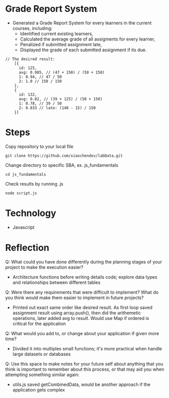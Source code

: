 # Grade Report System
- Generated a Grade Report System for every learners in the current courses, including:
    - Identified current existing learners,
    - Calculated the average grade of all assigments for every learner,
    - Penalized if submitted assignment late,
    - Displayed the grade of each submitted assignment if its due.

```
// The desired result:
    [{
      id: 125,
      avg: 0.985, // (47 + 150) / (50 + 150)
      1: 0.94, // 47 / 50
      2: 1.0 // 150 / 150
    },
    {
      id: 132,
      avg: 0.82, // (39 + 125) / (50 + 150)
      1: 0.78, // 39 / 50
      2: 0.833 // late: (140 - 15) / 150
    }]
```
# Steps
Copy repository to your local file

```
git clone https://github.com/xiaochendev/labData.git
```

Change directory to specific SBA, ex. js_fundamentals
```
cd js_fundamentals
```

Check results by running .js 
```
node script.js
```

# Technology
- Javascript

# Reflection

Q: What could you have done differently during the planning stages of your project to make the execution easier?
- Architecture functions before writing details code; explore data types and relationships between different tables

Q: Were there any requirements that were difficult to implement? What do you think would make them easier to implement in future projects?
- Printed out exact same order like desired result. As first loop saved assignment result using array.push(), then did the arithemetic operations, later added avg to result. Would use Map if ordered is critical for the application

Q: What would you add to, or change about your application if given more time?
- Divided it into multiples small functions; it's more practical when handle large datasets or databases

Q: Use this space to make notes for your future self about anything that you think is important to remember about this process, or that may aid you when attempting something similar again:
- utils.js saved getCombinedData, would be another approach if the application gets complex